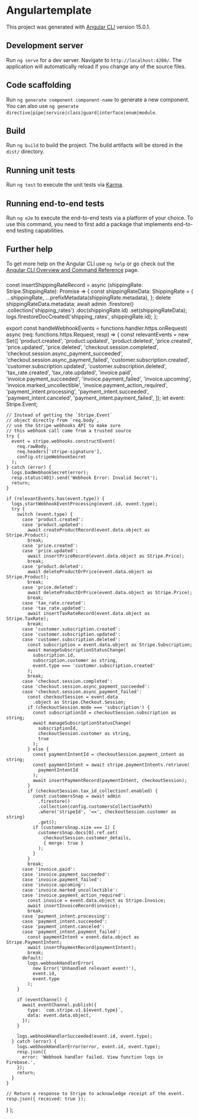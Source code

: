 # Angulartemplate

This project was generated with [Angular CLI](https://github.com/angular/angular-cli) version 15.0.1.

## Development server

Run `ng serve` for a dev server. Navigate to `http://localhost:4200/`. The application will automatically reload if you change any of the source files.

## Code scaffolding

Run `ng generate component component-name` to generate a new component. You can also use `ng generate directive|pipe|service|class|guard|interface|enum|module`.

## Build

Run `ng build` to build the project. The build artifacts will be stored in the `dist/` directory.

## Running unit tests

Run `ng test` to execute the unit tests via [Karma](https://karma-runner.github.io).

## Running end-to-end tests

Run `ng e2e` to execute the end-to-end tests via a platform of your choice. To use this command, you need to first add a package that implements end-to-end testing capabilities.

## Further help

To get more help on the Angular CLI use `ng help` or go check out the [Angular CLI Overview and Command Reference](https://angular.io/cli) page.


###

const insertShippingRateRecord = async (shippingRate: Stripe.ShippingRate): Promise<void> => {
  const shippingRateData: ShippingRate = {
    ...shippingRate,
    ...prefixMetadata(shippingRate.metadata),
  };
  delete shippingRateData.metadata;
  await admin
    .firestore()
    .collection('shipping_rates')
    .doc(shippingRate.id)
    .set(shippingRateData);
  logs.firestoreDocCreated('shipping_rates', shippingRate.id);
};

export const handleWebhookEvents = functions.handler.https.onRequest(
  async (req: functions.https.Request, resp) => {
    const relevantEvents = new Set([
      'product.created',
      'product.updated',
      'product.deleted',
      'price.created',
      'price.updated',
      'price.deleted',
      'checkout.session.completed',
      'checkout.session.async_payment_succeeded',
      'checkout.session.async_payment_failed',
      'customer.subscription.created',
      'customer.subscription.updated',
      'customer.subscription.deleted',
      'tax_rate.created',
      'tax_rate.updated',
      'invoice.paid',
      'invoice.payment_succeeded',
      'invoice.payment_failed',
      'invoice.upcoming',
      'invoice.marked_uncollectible',
      'invoice.payment_action_required',
      'payment_intent.processing',
      'payment_intent.succeeded',
      'payment_intent.canceled',
      'payment_intent.payment_failed',
    ]);
    let event: Stripe.Event;

    // Instead of getting the `Stripe.Event`
    // object directly from `req.body`,
    // use the Stripe webhooks API to make sure
    // this webhook call came from a trusted source
    try {
      event = stripe.webhooks.constructEvent(
        req.rawBody,
        req.headers['stripe-signature'],
        config.stripeWebhookSecret
      );
    } catch (error) {
      logs.badWebhookSecret(error);
      resp.status(401).send('Webhook Error: Invalid Secret');
      return;
    }

    if (relevantEvents.has(event.type)) {
      logs.startWebhookEventProcessing(event.id, event.type);
      try {
        switch (event.type) {
          case 'product.created':
          case 'product.updated':
            await createProductRecord(event.data.object as Stripe.Product);
            break;
          case 'price.created':
          case 'price.updated':
            await insertPriceRecord(event.data.object as Stripe.Price);
            break;
          case 'product.deleted':
            await deleteProductOrPrice(event.data.object as Stripe.Product);
            break;
          case 'price.deleted':
            await deleteProductOrPrice(event.data.object as Stripe.Price);
            break;
          case 'tax_rate.created':
          case 'tax_rate.updated':
            await insertTaxRateRecord(event.data.object as Stripe.TaxRate);
            break;
          case 'customer.subscription.created':
          case 'customer.subscription.updated':
          case 'customer.subscription.deleted':
            const subscription = event.data.object as Stripe.Subscription;
            await manageSubscriptionStatusChange(
              subscription.id,
              subscription.customer as string,
              event.type === 'customer.subscription.created'
            );
            break;
          case 'checkout.session.completed':
          case 'checkout.session.async_payment_succeeded':
          case 'checkout.session.async_payment_failed':
            const checkoutSession = event.data
              .object as Stripe.Checkout.Session;
            if (checkoutSession.mode === 'subscription') {
              const subscriptionId = checkoutSession.subscription as string;
              await manageSubscriptionStatusChange(
                subscriptionId,
                checkoutSession.customer as string,
                true
              );
            } else {
              const paymentIntentId = checkoutSession.payment_intent as string;
              const paymentIntent = await stripe.paymentIntents.retrieve(
                paymentIntentId
              );
              await insertPaymentRecord(paymentIntent, checkoutSession);
            }
            if (checkoutSession.tax_id_collection?.enabled) {
              const customersSnap = await admin
                .firestore()
                .collection(config.customersCollectionPath)
                .where('stripeId', '==', checkoutSession.customer as string)
                .get();
              if (customersSnap.size === 1) {
                customersSnap.docs[0].ref.set(
                  checkoutSession.customer_details,
                  { merge: true }
                );
              }
            }
            break;
          case 'invoice.paid':
          case 'invoice.payment_succeeded':
          case 'invoice.payment_failed':
          case 'invoice.upcoming':
          case 'invoice.marked_uncollectible':
          case 'invoice.payment_action_required':
            const invoice = event.data.object as Stripe.Invoice;
            await insertInvoiceRecord(invoice);
            break;
          case 'payment_intent.processing':
          case 'payment_intent.succeeded':
          case 'payment_intent.canceled':
          case 'payment_intent.payment_failed':
            const paymentIntent = event.data.object as Stripe.PaymentIntent;
            await insertPaymentRecord(paymentIntent);
            break;
          default:
            logs.webhookHandlerError(
              new Error('Unhandled relevant event!'),
              event.id,
              event.type
            );
        }

        if (eventChannel) {
          await eventChannel.publish({
            type: `com.stripe.v1.${event.type}`,
            data: event.data.object,
          });
        }

        logs.webhookHandlerSucceeded(event.id, event.type);
      } catch (error) {
        logs.webhookHandlerError(error, event.id, event.type);
        resp.json({
          error: 'Webhook handler failed. View function logs in Firebase.',
        });
        return;
      }
    }

    // Return a response to Stripe to acknowledge receipt of the event.
    resp.json({ received: true });
  }
);